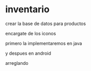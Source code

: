 # inventario


crear la base de datos para productos

encargate de los iconos

primero la implementaremos en java

y despues en android

arreglando
